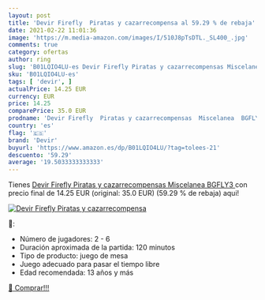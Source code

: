 ```yaml
---
layout: post
title: 'Devir Firefly  Piratas y cazarrecompensa al 59.29 % de rebaja'
date: 2021-02-22 11:01:36
image: 'https://m.media-amazon.com/images/I/510J8pTsDTL._SL400_.jpg'
comments: true
category: ofertas
author: ring
slug: 'B01LQIO4LU-es Devir Firefly Piratas y cazarrecompensas Miscelanea BGFLY3'
sku: 'B01LQIO4LU-es'
tags: [ 'devir', ]
actualPrice: 14.25 EUR
currency: EUR
price: 14.25
comparePrice: 35.0 EUR
prodname: 'Devir Firefly  Piratas y cazarrecompensas  Miscelanea  BGFLY3 '
country: 'es'
flag: '🇪🇸'
brand: 'Devir'
buyurl: 'https://www.amazon.es/dp/B01LQIO4LU/?tag=tolees-21'
descuento: '59.29'
average: '19.5033333333333'
---
```


Tienes [Devir Firefly  Piratas y cazarrecompensas  Miscelanea  BGFLY3 ](https://www.amazon.es/dp/B01LQIO4LU/?tag=tolees-21) con precio final de  14.25 EUR (original: 35.0 EUR) (59.29 %  de rebaja) aqui!

[![Devir Firefly  Piratas y cazarrecompensa](https://m.media-amazon.com/images/I/510J8pTsDTL._SL400_.jpg)](https://www.amazon.es/dp/B01LQIO4LU/?tag=tolees-21)

🔎:

- Número de jugadores: 2 - 6
- Duración aproximada de la partida: 120 minutos
- Tipo de producto: juego de mesa
- Juego adecuado para pasar el tiempo libre
- Edad recomendada: 13 años y más

[🛒 Comprar!!!](https://www.amazon.es/dp/B01LQIO4LU/?tag=tolees-21)
